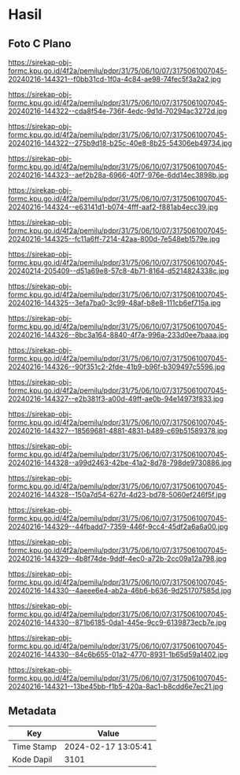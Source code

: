# Hasil

## Foto C Plano

https://sirekap-obj-formc.kpu.go.id/4f2a/pemilu/pdpr/31/75/06/10/07/3175061007045-20240216-144321--f0bb31cd-1f0a-4c84-ae98-74fec5f3a2a2.jpg

https://sirekap-obj-formc.kpu.go.id/4f2a/pemilu/pdpr/31/75/06/10/07/3175061007045-20240216-144322--cda8f54e-736f-4edc-9d1d-70294ac3272d.jpg

https://sirekap-obj-formc.kpu.go.id/4f2a/pemilu/pdpr/31/75/06/10/07/3175061007045-20240216-144322--275b9d18-b25c-40e8-8b25-54306eb49734.jpg

https://sirekap-obj-formc.kpu.go.id/4f2a/pemilu/pdpr/31/75/06/10/07/3175061007045-20240216-144323--aef2b28a-6966-40f7-976e-6dd14ec3898b.jpg

https://sirekap-obj-formc.kpu.go.id/4f2a/pemilu/pdpr/31/75/06/10/07/3175061007045-20240216-144324--e63141d1-b074-4fff-aaf2-f881ab4ecc39.jpg

https://sirekap-obj-formc.kpu.go.id/4f2a/pemilu/pdpr/31/75/06/10/07/3175061007045-20240216-144325--fc11a6ff-7214-42aa-800d-7e548eb1579e.jpg

https://sirekap-obj-formc.kpu.go.id/4f2a/pemilu/pdpr/31/75/06/10/07/3175061007045-20240214-205409--d51a69e8-57c8-4b71-8164-d5214824338c.jpg

https://sirekap-obj-formc.kpu.go.id/4f2a/pemilu/pdpr/31/75/06/10/07/3175061007045-20240216-144325--3efa7ba0-3c99-48af-b8e8-111cb6ef715a.jpg

https://sirekap-obj-formc.kpu.go.id/4f2a/pemilu/pdpr/31/75/06/10/07/3175061007045-20240216-144326--8bc3a164-8840-4f7a-996a-233d0ee7baaa.jpg

https://sirekap-obj-formc.kpu.go.id/4f2a/pemilu/pdpr/31/75/06/10/07/3175061007045-20240216-144326--90f351c2-2fde-41b9-b96f-b309497c5596.jpg

https://sirekap-obj-formc.kpu.go.id/4f2a/pemilu/pdpr/31/75/06/10/07/3175061007045-20240216-144327--e2b381f3-a00d-49ff-ae0b-94e14973f833.jpg

https://sirekap-obj-formc.kpu.go.id/4f2a/pemilu/pdpr/31/75/06/10/07/3175061007045-20240216-144327--18569681-4881-4831-b489-c69b51589378.jpg

https://sirekap-obj-formc.kpu.go.id/4f2a/pemilu/pdpr/31/75/06/10/07/3175061007045-20240216-144328--a99d2463-42be-41a2-8d78-798de9730886.jpg

https://sirekap-obj-formc.kpu.go.id/4f2a/pemilu/pdpr/31/75/06/10/07/3175061007045-20240216-144328--150a7d54-627d-4d23-bd78-5060ef246f5f.jpg

https://sirekap-obj-formc.kpu.go.id/4f2a/pemilu/pdpr/31/75/06/10/07/3175061007045-20240216-144329--44fbadd7-7359-446f-9cc4-45df2a6a6a00.jpg

https://sirekap-obj-formc.kpu.go.id/4f2a/pemilu/pdpr/31/75/06/10/07/3175061007045-20240216-144329--4b8f74de-9ddf-4ec0-a72b-2cc09a12a798.jpg

https://sirekap-obj-formc.kpu.go.id/4f2a/pemilu/pdpr/31/75/06/10/07/3175061007045-20240216-144330--4aeee6e4-ab2a-46b6-b636-9d251707585d.jpg

https://sirekap-obj-formc.kpu.go.id/4f2a/pemilu/pdpr/31/75/06/10/07/3175061007045-20240216-144330--871b6185-0da1-445e-9cc9-6139873ecb7e.jpg

https://sirekap-obj-formc.kpu.go.id/4f2a/pemilu/pdpr/31/75/06/10/07/3175061007045-20240216-144330--84c6b655-01a2-4770-8931-1b65d59a1402.jpg

https://sirekap-obj-formc.kpu.go.id/4f2a/pemilu/pdpr/31/75/06/10/07/3175061007045-20240216-144321--13be45bb-f1b5-420a-8ac1-b8cdd6e7ec21.jpg


## Metadata

| Key        | Value               |
| ---------- | ------------------- |
| Time Stamp | 2024-02-17 13:05:41 |
| Kode Dapil | 3101                |



